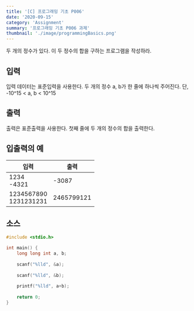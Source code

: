 ```yaml
---
title: '[C] 프로그래밍 기초 P006'
date: '2020-09-15'
category: 'Assignment'
summary: '프로그래밍 기초 P006 과제'
thumbnail: './image/programmingBasics.png'
---
```

두 개의 정수가 있다. 이 두 정수의 합을 구하는 프로그램을 작성하라.

## 입력
입력 데이터는 표준입력을 사용한다. 두 개의 정수 a, b가 한 줄에 하나씩 주어진다. 단, -10^15 < a, b < 10^15

## 출력
출력은 표준출력을 사용한다. 첫째 줄에 두 개의 정수의 합을 출력한다.



## 입출력의 예

|입력|출력|
|---|---|
|1234<br>-4321|-3087|
|1234567890<br>1231231231|2465799121|

## 소스

```c
#include <stdio.h>

int main() {
	long long int a, b;
	
	scanf("%lld", &a);
	
	scanf("%lld", &b);
	
	printf("%lld", a+b);
	
	return 0;
}
```